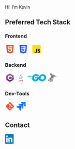 Hi! I'm Kevin

###

## Preferred Tech Stack

<h3> Frontend</h3>
<p align="left">
  <img src="./icons/html.png" height="32" alt="HTML" style="margin-right:8px;" title="html"/>
  <img src="./icons/css.png" height="32" alt="CSS" style="margin-right:8px;" title="CSS"/>
  <img src="./icons/js.png" height="32" alt="JavaScript" style="margin-right:8px;" title="JS"/>
</p>

<h3> Backend</h3>
<p align="left">
  <img src="./icons/csharp.png" height="32" alt="Csharp" title="csharp"/>
  <img src="./icons/java.png" height="32" alt="java" title="java"/>
  <img src="./icons/go.png" height="32" alt="golang" title="golang"/>
  <img src="./icons/mssql.png" height="32" alt="mssql" title="mssql"/>
</p>

<h3> Dev-Tools</h3>
<p align="left">
  <img src="./icons/git.png" height="32" alt="Git" title="git"/>
  <img src="./icons/jira.png" height="32" alt="Jira" title="Jira"/>
</p>

###

##  Contact

  <a href="https://www.linkedin.com/in/kevin-stadler-95b487276/" target="_blank" title="Mein LinkedIn-Profil" style="text-decoration: none">
    <img src="./icons/linkedin.png" width="32" height="32" alt="LinkedIn" />
  </a>

###
